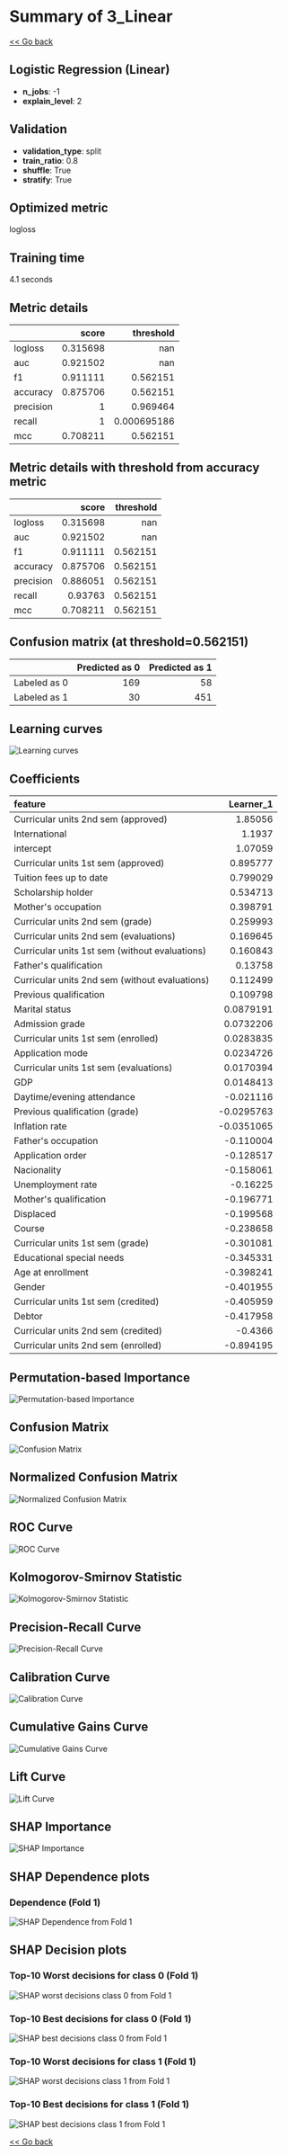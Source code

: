 # Summary of 3_Linear

[<< Go back](../README.md)


## Logistic Regression (Linear)
- **n_jobs**: -1
- **explain_level**: 2

## Validation
 - **validation_type**: split
 - **train_ratio**: 0.8
 - **shuffle**: True
 - **stratify**: True

## Optimized metric
logloss

## Training time

4.1 seconds

## Metric details
|           |    score |     threshold |
|:----------|---------:|--------------:|
| logloss   | 0.315698 | nan           |
| auc       | 0.921502 | nan           |
| f1        | 0.911111 |   0.562151    |
| accuracy  | 0.875706 |   0.562151    |
| precision | 1        |   0.969464    |
| recall    | 1        |   0.000695186 |
| mcc       | 0.708211 |   0.562151    |


## Metric details with threshold from accuracy metric
|           |    score |   threshold |
|:----------|---------:|------------:|
| logloss   | 0.315698 |  nan        |
| auc       | 0.921502 |  nan        |
| f1        | 0.911111 |    0.562151 |
| accuracy  | 0.875706 |    0.562151 |
| precision | 0.886051 |    0.562151 |
| recall    | 0.93763  |    0.562151 |
| mcc       | 0.708211 |    0.562151 |


## Confusion matrix (at threshold=0.562151)
|              |   Predicted as 0 |   Predicted as 1 |
|:-------------|-----------------:|-----------------:|
| Labeled as 0 |              169 |               58 |
| Labeled as 1 |               30 |              451 |

## Learning curves
![Learning curves](learning_curves.png)

## Coefficients
| feature                                        |   Learner_1 |
|:-----------------------------------------------|------------:|
| Curricular units 2nd sem (approved)            |   1.85056   |
| International                                  |   1.1937    |
| intercept                                      |   1.07059   |
| Curricular units 1st sem (approved)            |   0.895777  |
| Tuition fees up to date                        |   0.799029  |
| Scholarship holder                             |   0.534713  |
| Mother's occupation                            |   0.398791  |
| Curricular units 2nd sem (grade)               |   0.259993  |
| Curricular units 2nd sem (evaluations)         |   0.169645  |
| Curricular units 1st sem (without evaluations) |   0.160843  |
| Father's qualification                         |   0.13758   |
| Curricular units 2nd sem (without evaluations) |   0.112499  |
| Previous qualification                         |   0.109798  |
| Marital status                                 |   0.0879191 |
| Admission grade                                |   0.0732206 |
| Curricular units 1st sem (enrolled)            |   0.0283835 |
| Application mode                               |   0.0234726 |
| Curricular units 1st sem (evaluations)         |   0.0170394 |
| GDP                                            |   0.0148413 |
| Daytime/evening attendance                     |  -0.021116  |
| Previous qualification (grade)                 |  -0.0295763 |
| Inflation rate                                 |  -0.0351065 |
| Father's occupation                            |  -0.110004  |
| Application order                              |  -0.128517  |
| Nacionality                                    |  -0.158061  |
| Unemployment rate                              |  -0.16225   |
| Mother's qualification                         |  -0.196771  |
| Displaced                                      |  -0.199568  |
| Course                                         |  -0.238658  |
| Curricular units 1st sem (grade)               |  -0.301081  |
| Educational special needs                      |  -0.345331  |
| Age at enrollment                              |  -0.398241  |
| Gender                                         |  -0.401955  |
| Curricular units 1st sem (credited)            |  -0.405959  |
| Debtor                                         |  -0.417958  |
| Curricular units 2nd sem (credited)            |  -0.4366    |
| Curricular units 2nd sem (enrolled)            |  -0.894195  |


## Permutation-based Importance
![Permutation-based Importance](permutation_importance.png)
## Confusion Matrix

![Confusion Matrix](confusion_matrix.png)


## Normalized Confusion Matrix

![Normalized Confusion Matrix](confusion_matrix_normalized.png)


## ROC Curve

![ROC Curve](roc_curve.png)


## Kolmogorov-Smirnov Statistic

![Kolmogorov-Smirnov Statistic](ks_statistic.png)


## Precision-Recall Curve

![Precision-Recall Curve](precision_recall_curve.png)


## Calibration Curve

![Calibration Curve](calibration_curve_curve.png)


## Cumulative Gains Curve

![Cumulative Gains Curve](cumulative_gains_curve.png)


## Lift Curve

![Lift Curve](lift_curve.png)



## SHAP Importance
![SHAP Importance](shap_importance.png)

## SHAP Dependence plots

### Dependence (Fold 1)
![SHAP Dependence from Fold 1](learner_fold_0_shap_dependence.png)

## SHAP Decision plots

### Top-10 Worst decisions for class 0 (Fold 1)
![SHAP worst decisions class 0 from Fold 1](learner_fold_0_shap_class_0_worst_decisions.png)
### Top-10 Best decisions for class 0 (Fold 1)
![SHAP best decisions class 0 from Fold 1](learner_fold_0_shap_class_0_best_decisions.png)
### Top-10 Worst decisions for class 1 (Fold 1)
![SHAP worst decisions class 1 from Fold 1](learner_fold_0_shap_class_1_worst_decisions.png)
### Top-10 Best decisions for class 1 (Fold 1)
![SHAP best decisions class 1 from Fold 1](learner_fold_0_shap_class_1_best_decisions.png)

[<< Go back](../README.md)
